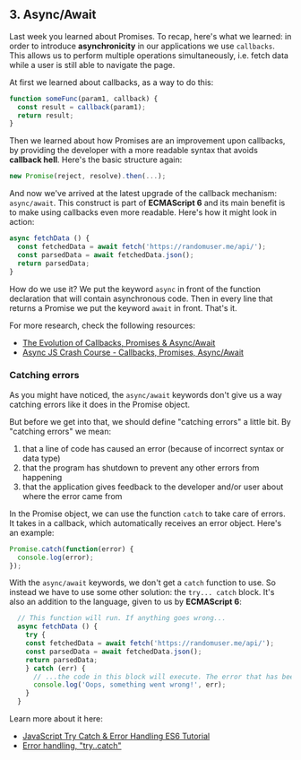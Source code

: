 ## 3. Async/Await

Last week you learned about Promises. To recap, here's what we learned: in order to introduce **asynchronicity** in our applications we use `callbacks`. This allows us to perform multiple operations simultaneously, i.e. fetch data while a user is still able to navigate the page.

At first we learned about callbacks, as a way to do this:

```js
function someFunc(param1, callback) {
  const result = callback(param1);
  return result;
}
```

Then we learned about how Promises are an improvement upon callbacks, by providing the developer with a more readable syntax that avoids **callback hell**. Here's the basic structure again:

```js
new Promise(reject, resolve).then(...);
```

And now we've arrived at the latest upgrade of the callback mechanism: `async/await`. This construct is part of **ECMAScript 6** and its main benefit is to make using callbacks even more readable. Here's how it might look in action:

```js
async fetchData () {
  const fetchedData = await fetch('https://randomuser.me/api/');
  const parsedData = await fetchedData.json();
  return parsedData;
}
```

How do we use it? We put the keyword `async` in front of the function declaration that will contain asynchronous code. Then in every line that returns a Promise we put the keyword `await` in front. That's it.

For more research, check the following resources:

- [The Evolution of Callbacks, Promises & Async/Await](https://www.youtube.com/watch?v=gB-OmN1egV8)
- [Async JS Crash Course - Callbacks, Promises, Async/Await](https://www.youtube.com/watch?v=PoRJizFvM7s)

### Catching errors

As you might have noticed, the `async/await` keywords don't give us a way catching errors like it does in the Promise object.

But before we get into that, we should define "catching errors" a little bit. By "catching errors" we mean:

1. that a line of code has caused an error (because of incorrect syntax or data type)
2. that the program has shutdown to prevent any other errors from happening
3. that the application gives feedback to the developer and/or user about where the error came from

In the Promise object, we can use the function `catch` to take care of errors. It takes in a callback, which automatically receives an error object. Here's an example:

```js
Promise.catch(function(error) {
  console.log(error);
});
```

With the `async/await` keywords, we don't get a `catch` function to use. So instead we have to use some other solution: the `try... catch` block. It's also an addition to the language, given to us by **ECMAScript 6**:

```js
  // This function will run. If anything goes wrong...
  async fetchData () {
    try {
    const fetchedData = await fetch('https://randomuser.me/api/');
    const parsedData = await fetchedData.json();
    return parsedData;
    } catch (err) {
      // ...the code in this block will execute. The error that has been created will now be inserted into `err`
      console.log('Oops, something went wrong!', err);
    }
  }
```

Learn more about it here:

- [JavaScript Try Catch & Error Handling ES6 Tutorial](https://www.youtube.com/watch?v=ye-aIwGJKNg)
- [Error handling, "try..catch"](https://javascript.info/try-catch)
